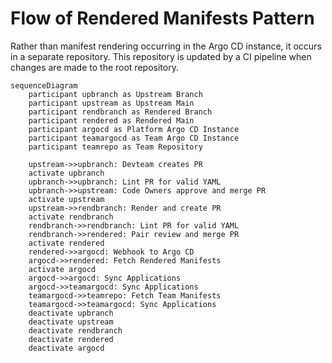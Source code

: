 # Flow of Rendered Manifests Pattern

Rather than manifest rendering occurring in the Argo CD instance, it occurs in a separate repository. This repository is updated by a CI pipeline when changes are made to the root repository.

```mermaid
sequenceDiagram
    participant upbranch as Upstream Branch
    participant upstream as Upstream Main
    participant rendbranch as Rendered Branch
    participant rendered as Rendered Main
    participant argocd as Platform Argo CD Instance
    participant teamargocd as Team Argo CD Instance
    participant teamrepo as Team Repository

    upstream->>upbranch: Devteam creates PR
    activate upbranch
    upbranch->>upbranch: Lint PR for valid YAML
    upbranch->>upstream: Code Owners approve and merge PR
    activate upstream
    upstream->>rendbranch: Render and create PR
    activate rendbranch
    rendbranch->>rendbranch: Lint PR for valid YAML
    rendbranch->>rendered: Pair review and merge PR
    activate rendered
    rendered->>argocd: Webhook to Argo CD
    argocd->>rendered: Fetch Rendered Manifests
    activate argocd
    argocd->>argocd: Sync Applications
    argocd->>teamargocd: Sync Applications
    teamargocd->>teamrepo: Fetch Team Manifests
    teamargocd->>teamargocd: Sync Applications
    deactivate upbranch
    deactivate upstream
    deactivate rendbranch
    deactivate rendered
    deactivate argocd
```
